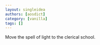 ```yaml
---
layout: singleidea
authors: [aosdict]
category: [vanilla]
tags: []
---
```

Move the spell of light to the clerical school.
